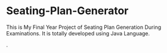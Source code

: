# Seating-Plan-Generator

This is My Final Year Project of Seating Plan Generation During Examinations. It is totally developed using Java Language.





































































































.






































